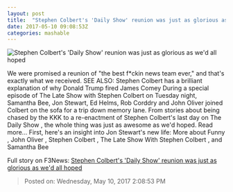 ```yaml
---
layout: post
title:  "Stephen Colbert's 'Daily Show' reunion was just as glorious as we'd all hoped"
date: 2017-05-10 09:08:53Z
categories: mashable
---
```


![Stephen Colbert's 'Daily Show' reunion was just as glorious as we'd all hoped](http://i.amz.mshcdn.com/6mOp7u6qfT__V0LDeSAejiV4y1M=/1200x630/2017%2F05%2F10%2Ff1%2F583a300e2e4445a89a25b8189b9c6729.fa60e.jpg)

We were promised a reunion of "the best f*ckin news team ever," and that's exactly what we received. SEE ALSO: Stephen Colbert has a brilliant explanation of why Donald Trump fired James Comey During a special episode of The Late Show with Stephen Colbert on Tuesday night, Samantha Bee, Jon Stewart, Ed Helms, Rob Corddry and John Oliver joined Colbert on the sofa for a trip down memory lane. From stories about being chased by the KKK to a re-enactment of Stephen Colbert's last day on The Daily Show , the whole thing was just as awesome as we'd hoped. Read more... First, here's an insight into Jon Stewart's new life: More about Funny , John Oliver , Stephen Colbert , The Late Show With Stephen Colbert , and Samantha Bee


Full story on F3News: [Stephen Colbert's 'Daily Show' reunion was just as glorious as we'd all hoped](http://www.f3nws.com/n/BWNsDC)

> Posted on: Wednesday, May 10, 2017 2:08:53 PM
